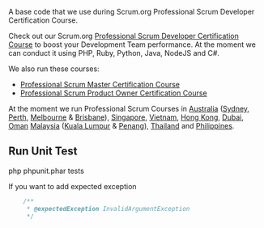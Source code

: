A base code that we use during Scrum.org Professional Scrum Developer Certification Course.

Check out our Scrum.org [Professional Scrum Developer Certification Course](http://www.leanwithagility.com/programs/show/professional-scrum-developer) to boost your Development Team performance. At the moment we can conduct it using PHP, Ruby, Python, Java, NodeJS and C#.

We also run these courses:

- [Professional Scrum Master Certification Course](http://www.leanwithagility.com/programs/show/professional-scrum-master)
- [Professional Scrum Product Owner Certification Course](http://www.leanwithagility.com/programs/show/professional-scrum-product-owner)

At the moment we run Professional Scrum Courses in [Australia](http://www.leanwithagility.com/trainings/australia) ([Sydney](http://www.leanwithagility.com/trainings/australia/sydney), [Perth](http://www.leanwithagility.com/trainings/australia/perth), [Melbourne](http://www.leanwithagility.com/trainings/australia/melbourne) & [Brisbane](http://www.leanwithagility.com/trainings/australia/brisbane)), [Singapore](http://www.leanwithagility.com/trainings/singapore/singapore), [Vietnam](http://www.leanwithagility.com/trainings/vietnam), [Hong Kong](http://www.leanwithagility.com/trainings/china/hong-kong), [Dubai](http://www.leanwithagility.com/trainings/united-arab-emirates/dubai), [Oman](http://www.leanwithagility.com/trainings/oman) [Malaysia](http://www.leanwithagility.com/trainings/malaysia) ([Kuala Lumpur](http://www.leanwithagility.com/trainings/malaysia/kuala-lumpur) & [Penang](http://www.leanwithagility.com/trainings/malaysia/penang)), [Thailand](http://www.leanwithagility.com/trainings/thailand) and [Philippines](http://www.leanwithagility.com/trainings/philippines).


## Run Unit Test

php phpunit.phar tests


If you want to add expected exception

```php
    /**
     * @expectedException InvalidArgumentException
     */
```